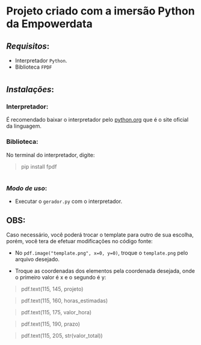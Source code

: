 # Projeto criado com a imersão Python da Empowerdata

## *Requisitos*:
* Interpretador `Python`.
* Biblioteca `FPDF`

#

## *Instalações*:

 ### Interpretador:
É recomendado baixar o interpretador pelo [python.org](https://www.python.org/downloads/) que é o site oficial da linguagem.


 ### Biblioteca:
No terminal do interpretador, digite:
>pip install fpdf

#

### *Modo de uso*:
* Executar o `gerador.py` com o interpretador.

## OBS:
Caso necessário, você poderá trocar o template para outro de sua escolha, porém, você tera de efetuar modificações no código fonte:

* No `pdf.image("template.png", x=0, y=0)`, troque o `template.png` pelo arquivo desejado.

* Troque as coordenadas dos elementos pela coordenada desejada, onde o primeiro valor é x e o segundo é y:
>pdf.text(115, 145, projeto)

>pdf.text(115, 160, horas_estimadas)

>pdf.text(115, 175, valor_hora)

>pdf.text(115, 190, prazo)

>pdf.text(115, 205, str(valor_total))
